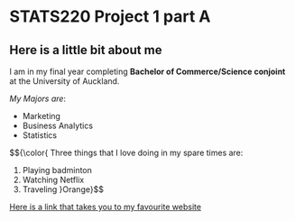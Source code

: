 # STATS220 Project 1 part A

## Here is a little bit about me

I am in my final year completing **Bachelor of Commerce/Science conjoint** at the University of Auckland.

*My Majors are*:
* Marketing
* Business Analytics
* Statistics

$${\color{
Three things that I love doing in my spare times are:
1. Playing badminton
2. Watching Netflix
3. Traveling
}Orange}$$

[Here is a link that takes you to my favourite website](https://www.netflix.com/browse)
